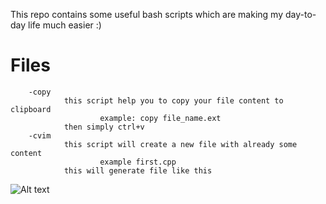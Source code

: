 This repo contains some useful bash scripts which are making my day-to-day life much easier :)
# Files
        -copy 
                this script help you to copy your file content to clipboard
                        example: copy file_name.ext
                then simply ctrl+v
        -cvim 
                this script will create a new file with already some content
                        example first.cpp
                this will generate file like this
![Alt text](/docs/vim.png?raw=true "Image to show cvim ")

